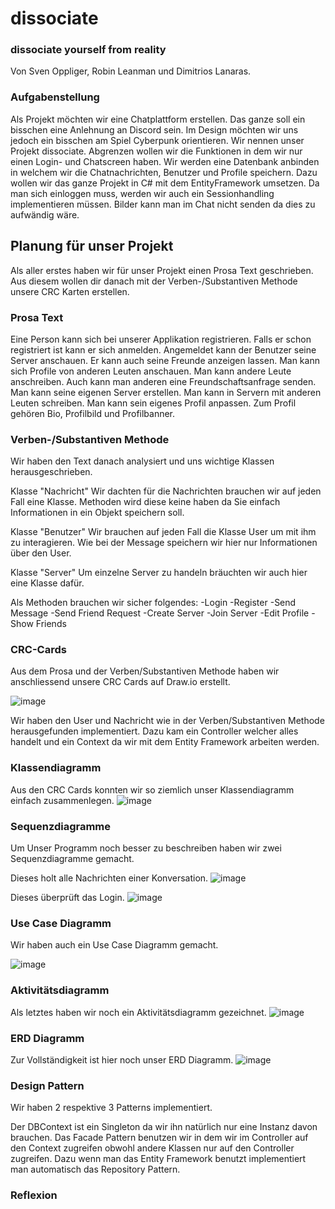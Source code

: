 # dissociate
### dissociate yourself from reality
Von Sven Oppliger, Robin Leanman und Dimitrios Lanaras.

### Aufgabenstellung

Als Projekt möchten wir eine Chatplattform erstellen. Das ganze soll ein bisschen eine Anlehnung an Discord sein. Im Design möchten wir uns jedoch ein bisschen am Spiel Cyberpunk orientieren. Wir nennen unser Projekt dissociate. Abgrenzen wollen wir die Funktionen in dem wir nur einen Login- und Chatscreen haben. Wir werden eine Datenbank anbinden in welchem wir die Chatnachrichten, Benutzer und Profile speichern. Dazu wollen wir das ganze Projekt in C# mit dem EntityFramework umsetzen. Da man sich einloggen muss, werden wir auch ein Sessionhandling implementieren müssen. Bilder kann man im Chat nicht senden da dies zu aufwändig wäre. 

## Planung für unser Projekt

Als aller erstes haben wir für unser Projekt einen Prosa Text geschrieben. Aus diesem wollen dir danach mit der Verben-/Substantiven Methode unsere CRC Karten erstellen.

### Prosa Text

Eine Person kann sich bei unserer Applikation registrieren. Falls er schon registriert ist kann er sich anmelden. Angemeldet kann der Benutzer seine Server anschauen. Er kann auch seine Freunde anzeigen lassen. Man kann sich Profile von anderen Leuten anschauen. Man kann andere Leute anschreiben. Auch kann man anderen eine Freundschaftsanfrage senden. Man kann seine eigenen Server erstellen. Man kann in Servern mit anderen Leuten schreiben. Man kann sein eigenes Profil anpassen. Zum Profil gehören Bio, Profilbild und Profilbanner.

### Verben-/Substantiven Methode

Wir haben den Text danach analysiert und uns wichtige Klassen herausgeschrieben.

Klasse "Nachricht"
Wir dachten für die Nachrichten brauchen wir auf jeden Fall eine Klasse. Methoden wird diese keine haben da Sie einfach Informationen in ein Objekt speichern soll.

Klasse "Benutzer"
Wir brauchen auf jeden Fall die Klasse User um mit ihm zu interagieren. Wie bei der Message speichern wir hier nur Informationen über den User.

Klasse "Server"
Um einzelne Server zu handeln bräuchten wir auch hier eine Klasse dafür.

Als Methoden brauchen wir sicher folgendes:
-Login
-Register
-Send Message
-Send Friend Request
-Create Server
-Join Server
-Edit Profile
-Show Friends

### CRC-Cards

Aus dem Prosa und der Verben/Substantiven Methode haben wir anschliessend unsere CRC Cards auf Draw.io erstellt.

![image](https://user-images.githubusercontent.com/81744349/177546282-ec06a41b-e1fd-471c-a4d9-4ffaeec0a621.png)

Wir haben den User und Nachricht wie in der Verben/Substantiven Methode herausgefunden implementiert. Dazu kam ein Controller welcher alles handelt und ein Context da wir mit dem Entity Framework arbeiten werden.

### Klassendiagramm

Aus den CRC Cards konnten wir so ziemlich unser Klassendiagramm einfach zusammenlegen. 
![image](https://user-images.githubusercontent.com/81744349/177548916-2f656399-3234-42ec-8b24-79021381b5e7.png)

### Sequenzdiagramme

Um Unser Programm noch besser zu beschreiben haben wir zwei Sequenzdiagramme gemacht.

Dieses holt alle Nachrichten einer Konversation.
![image](https://user-images.githubusercontent.com/81744349/177603093-75f0c3cc-a1db-4a22-a4df-4a55fa8f9a18.png)

Dieses überprüft das Login.
![image](https://user-images.githubusercontent.com/81744349/177606846-4e893164-0cd8-4706-ba26-24c10fa6fce8.png)


### Use Case Diagramm

Wir haben auch ein Use Case Diagramm gemacht.

![image](https://user-images.githubusercontent.com/81744349/177624343-893b36d3-1ab0-48da-9c48-da61c354f718.png)



### Aktivitätsdiagramm

Als letztes haben wir noch ein Aktivitätsdiagramm gezeichnet.
![image](https://user-images.githubusercontent.com/81744349/177624285-02cb1d88-6f89-4357-a539-d33ebfc4ff27.png)



### ERD Diagramm

Zur Vollständigkeit ist hier noch unser ERD Diagramm.
![image](https://user-images.githubusercontent.com/81744349/177550686-606a7b2f-a8d3-46c3-b24d-44e02b6954a8.png)

### Design Pattern

Wir haben 2 respektive 3 Patterns implementiert.

Der DBContext ist ein Singleton da wir ihn natürlich nur eine Instanz davon brauchen.
Das Facade Pattern benutzen wir in dem wir im Controller auf den Context zugreifen obwohl andere Klassen nur auf den Controller zugreifen.
Dazu wenn man das Entity Framework benutzt implementiert man automatisch das Repository Pattern.

### Reflexion
